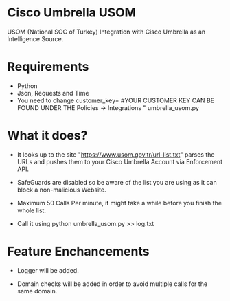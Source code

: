 # Cisco Umbrella USOM
USOM (National SOC of Turkey) Integration with Cisco Umbrella as an Intelligence Source.

# Requirements
- Python
- Json, Requests and Time
- You need to change customer_key= #YOUR CUSTOMER KEY CAN BE FOUND UNDER THE Policies -> Integrations " umbrella_usom.py

# What it does?
- It looks up to the site "https://www.usom.gov.tr/url-list.txt" parses the URLs and pushes them to your Cisco Umbrella Account via Enforcement API.

- SafeGuards are disabled so be aware of the list you are using as it can block a non-malicious Website.

- Maximum 50 Calls Per minute, it might take a while before you finish the whole list. 

- Call it using python umbrella_usom.py >> log.txt
 
 # Feature Enchancements
 
 - Logger will be added.
 
 - Domain checks will be added in order to avoid multiple calls for the same domain.
